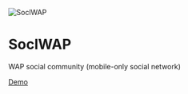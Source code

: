 ![SoclWAP](http://a.fsdn.com/allura/p/soclwap/icon)

# SoclWAP
WAP social community (mobile-only social network)

[Demo](http://jesobreira.github.io/soclwap)
